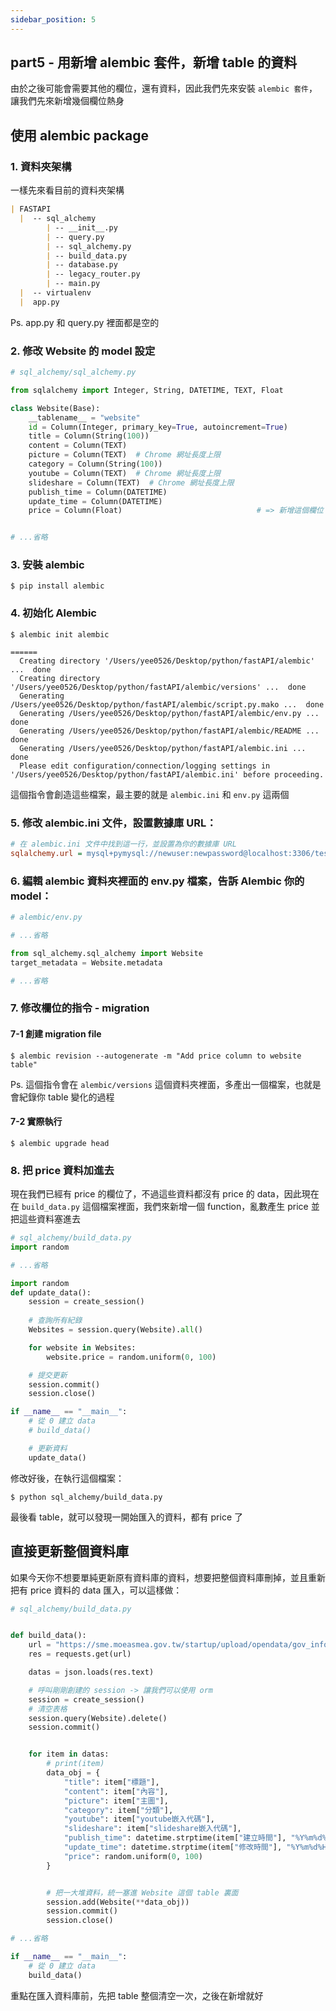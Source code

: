 ```yaml
---
sidebar_position: 5
---
```


## part5 - 用新增 alembic 套件，新增 table 的資料

由於之後可能會需要其他的欄位，還有資料，因此我們先來安裝 `alembic 套件`，讓我們先來新增幾個欄位熱身

## 使用 alembic package

### 1. 資料夾架構

一樣先來看目前的資料夾架構

```md
| FASTAPI
  |  -- sql_alchemy
        | -- __init__.py  
        | -- query.py
        | -- sql_alchemy.py
        | -- build_data.py
        | -- database.py
        | -- legacy_router.py
        | -- main.py             
  |  -- virtualenv
  |  app.py
```

Ps. app.py 和 query.py 裡面都是空的




### 2. 修改 Website 的 model 設定


```py
# sql_alchemy/sql_alchemy.py

from sqlalchemy import Integer, String, DATETIME, TEXT, Float

class Website(Base):
    __tablename__ = "website"
    id = Column(Integer, primary_key=True, autoincrement=True)
    title = Column(String(100))
    content = Column(TEXT)
    picture = Column(TEXT)  # Chrome 網址長度上限
    category = Column(String(100))
    youtube = Column(TEXT)  # Chrome 網址長度上限
    slideshare = Column(TEXT)  # Chrome 網址長度上限
    publish_time = Column(DATETIME)
    update_time = Column(DATETIME)
    price = Column(Float)                              # => 新增這個欄位


# ...省略
```


### 3. 安裝 alembic

```shell
$ pip install alembic
```

### 4. 初始化 Alembic

```shell
$ alembic init alembic

======
  Creating directory '/Users/yee0526/Desktop/python/fastAPI/alembic' ...  done
  Creating directory '/Users/yee0526/Desktop/python/fastAPI/alembic/versions' ...  done
  Generating /Users/yee0526/Desktop/python/fastAPI/alembic/script.py.mako ...  done
  Generating /Users/yee0526/Desktop/python/fastAPI/alembic/env.py ...  done
  Generating /Users/yee0526/Desktop/python/fastAPI/alembic/README ...  done
  Generating /Users/yee0526/Desktop/python/fastAPI/alembic.ini ...  done
  Please edit configuration/connection/logging settings in '/Users/yee0526/Desktop/python/fastAPI/alembic.ini' before proceeding.
```
這個指令會創造這些檔案，最主要的就是 `alembic.ini` 和 `env.py` 這兩個


### 5. 修改 alembic.ini 文件，設置數據庫 URL：

```ini
# 在 alembic.ini 文件中找到這一行，並設置為你的數據庫 URL
sqlalchemy.url = mysql+pymysql://newuser:newpassword@localhost:3306/test
```

### 6. 編輯 alembic 資料夾裡面的 env.py 檔案，告訴 Alembic 你的 model：

```py
# alembic/env.py

# ...省略

from sql_alchemy.sql_alchemy import Website
target_metadata = Website.metadata

# ...省略
```



### 7. 修改欄位的指令 - migration

#### 7-1 創建 migration file
```shell
$ alembic revision --autogenerate -m "Add price column to website table"
```
Ps. 這個指令會在 `alembic/versions` 這個資料夾裡面，多產出一個檔案，也就是會紀錄你 table 變化的過程

#### 7-2 實際執行

```shell
$ alembic upgrade head
```



### 8. 把 price 資料加進去

現在我們已經有 price 的欄位了，不過這些資料都沒有 price 的 data，因此現在在 `build_data.py` 這個檔案裡面，我們來新增一個 function，亂數產生 price 並把這些資料塞進去


```py
# sql_alchemy/build_data.py
import random

# ...省略

import random
def update_data():
    session = create_session()
    
    # 查詢所有紀錄
    Websites = session.query(Website).all()

    for website in Websites:
        website.price = random.uniform(0, 100)

    # 提交更新
    session.commit()
    session.close()

if __name__ == "__main__":
    # 從 0 建立 data
    # build_data()

    # 更新資料
    update_data()
```

修改好後，在執行這個檔案：
```shell
$ python sql_alchemy/build_data.py 
```
最後看 table，就可以發現一開始匯入的資料，都有 price 了






## 直接更新整個資料庫

如果今天你不想要單純更新原有資料庫的資料，想要把整個資料庫刪掉，並且重新把有 price 資料的 data 匯入，可以這樣做：

```py
# sql_alchemy/build_data.py


def build_data():
    url = "https://sme.moeasmea.gov.tw/startup/upload/opendata/gov_infopack_opendata.json"
    res = requests.get(url)

    datas = json.loads(res.text)

    # 呼叫剛剛創建的 session -> 讓我們可以使用 orm 
    session = create_session()
    # 清空表格
    session.query(Website).delete()
    session.commit()


    for item in datas:
        # print(item)
        data_obj = {
            "title": item["標題"],
            "content": item["內容"],
            "picture": item["主圖"],
            "category": item["分類"],
            "youtube": item["youtube嵌入代碼"],
            "slideshare": item["slideshare嵌入代碼"],
            "publish_time": datetime.strptime(item["建立時間"], "%Y%m%d%H%M%S"),
            "update_time": datetime.strptime(item["修改時間"], "%Y%m%d%H%M%S"),
            "price": random.uniform(0, 100)
        }


        # 把一大堆資料，統一塞進 Website 這個 table 裏面
        session.add(Website(**data_obj))
        session.commit()
        session.close()

# ...省略

if __name__ == "__main__":
    # 從 0 建立 data
    build_data()
```


重點在匯入資料庫前，先把 table 整個清空一次，之後在新增就好


